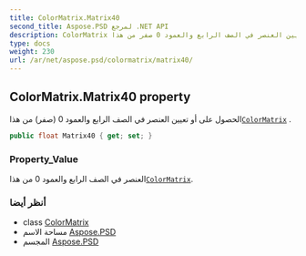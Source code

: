 ```yaml
---
title: ColorMatrix.Matrix40
second_title: Aspose.PSD لمرجع .NET API
description: ColorMatrix ملكية. الحصول على أو تعيين العنصر في الصف الرابع والعمود 0 صفر من هذاColorMatrix .
type: docs
weight: 230
url: /ar/net/aspose.psd/colormatrix/matrix40/
---
```

## ColorMatrix.Matrix40 property

الحصول على أو تعيين العنصر في الصف الرابع والعمود 0 (صفر) من هذا[`ColorMatrix`](../) .

```csharp
public float Matrix40 { get; set; }
```

### Property_Value

العنصر في الصف الرابع والعمود 0 من هذا[`ColorMatrix`](../).

### أنظر أيضا

* class [ColorMatrix](../)
* مساحة الاسم [Aspose.PSD](../../colormatrix/)
* المجسم [Aspose.PSD](../../../)


